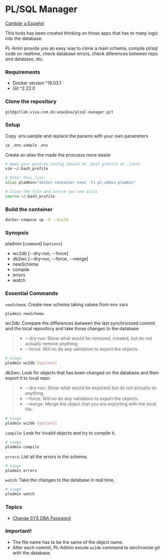 # PL/SQL Manager
[Cambiar a Español](docs/README.md)

This tools has been created thinking on those apps that has to many logic into the database.

PL-Amin provide you an easy way to clone a main schema, compile pl/sql code on realtime, check database errors, check diferences between repo and database, etc.

### Requirements
- Docker version ^19.03.1
- Git ^2.22.0

### Clone the repository
```sh
git@gitlab.viva.com.do:anaiboa/plsql-manager.git
```

### Setup
Copy .env.sample and replace the params with your own parameters
```sh
cp .env.sample .env
```

Create an alias the made the proccess more easier
```sh
# Open your profile config should be .bash_profile or .zshrc
vim ~/.bash_profile

# Enter this line:
alias pladmin="docker container exec -ti pl-admin pladmin"

# Close the file and source you new alias
source ~/.bash_profile
```

### Build the container
```sh
docker-compose up -d --build
```

### Synopsis
pladmin [`command`] [`options`]
- wc2db [--dry-run, --force]
- db2wc [--dry-run, --force, --merge]
- newSchema
- compile
- errors
- watch

### Essential Commands
`newSchema`: Create new schema taking values from env vars
```sh
pladmin newSchema
```

wc2db: Compare the differences between the last synchronized commit and the local repository and take those changes to the database
> - --dry-run: Show what would be removed, created, but do not actually remove anything
> - --force: Will no do any validation to export the objects.
```sh
# usage
pladmin wc2db [options]
```

db2wc: Look for objects that has been changed on the database and then export it to local repo.
> - --dry-run: Show what would be exported but do not actually do anything.
> - --force: Will no do any validation to export the objects.
> - --merge: Merge the object that you are exporting with the local file. 
```sh
# usage
pladmin wc2db [options]
```

`compile`: Look for invalid objects and try to compile it.
```sh
# usage
pladmin compile
```

`errors`: List all the errors in the schema.
```sh
# usage
pladmin errors
```

`watch`: Take the changes to the database in real time.
```sh
# usage
pladmin watch
```

### Topics
- [Change SYS DBA Password](docs/change-sys-password.md)

### Important!
- The file name has to be the same of the object name.
- After each commit, PL-Admin excute `wc2db` command to sinchronize git with the database.
